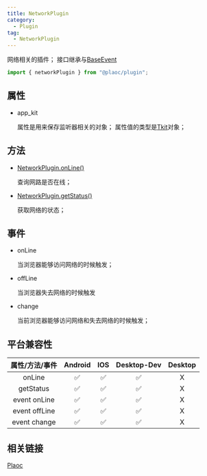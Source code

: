 ```yaml
---
title: NetworkPlugin
category:
  - Plugin
tag:
  - NetworkPlugin
---
```


网络相关的插件；
接口继承与[BaseEvent](../../interface/base-event/index.md)

```js
import { networkPlugin } from "@plaoc/plugin";
```

## 属性

  - app_kit

    属性是用来保存监听器相关的对象；
    属性值的类型是[Tkit](../../interface/tkit/index.md)对象；

## 方法

  - [NetworkPlugin.onLine()](./on-line.md)

    查询网路是否在线；


  - [NetworkPlugin.getStatus()](./get-status.md)

    
    获取网络的状态；

    

## 事件

  - onLine

    当浏览器能够访问网络的时候触发；

  - offLine

    当浏览器失去网络的时候触发

  - change

    当前浏览器能够访问网络和失去网络的时候触发；

## 平台兼容性

| 属性/方法/事件         | Android | IOS | Desktop-Dev | Desktop |
|:--------------------:|:-------:|:---:|:-----------:|:-------:|
| onLine               | ✅      | ✅  | ✅          | X       |
| getStatus            | ✅      | ✅  | ✅          | X       |
| event onLine         | ✅      | ✅  | ✅          | X       |
| event offLine        | ✅      | ✅  | ✅          | X       |
| event change         | ✅      | ✅  | ✅          | X       |

## 相关链接

[Plaoc](../../)


